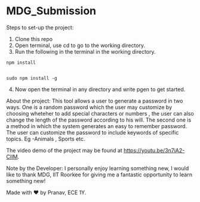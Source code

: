 # MDG_Submission
Steps to set-up the project:
1. Clone this repo
2. Open terminal, use cd to go to the working directory.
3. Run the following in the terminal in the working directory.
```
npm install

```
```

sudo npm install -g

```

4. Now open the terminal in any directory and write pgen to get started.

About the project:
This tool allows a user to generate a password in two ways. 
One is a random password which the user may customize by choosing wheteher to add special characters or numbers , the user can also change the length of the password according to his will.
The second one is a method in which the system generates an easy to remember password. The user can customize the password to include keywords of specific topics. Eg -Animals , Sports etc.

The video demo of the project may be found at https://youtu.be/3n7iA2-CIIM.

Note by the Developer:
I personally enjoy learning something new, I would like to thank MDG, IIT Roorkee for giving me a fantastic opportunity to learn something new!


Made with ❤️ by Pranav, ECE 1Y.

